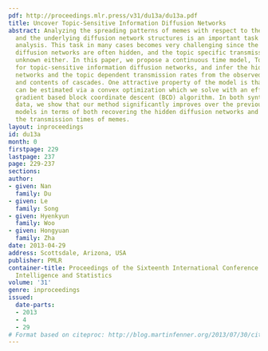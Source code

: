 ```yaml
---
pdf: http://proceedings.mlr.press/v31/du13a/du13a.pdf
title: Uncover Topic-Sensitive Information Diffusion Networks
abstract: Analyzing the spreading patterns of memes with respect to their topic distributions
  and the underlying diffusion network structures is an important task in social network
  analysis. This task in many cases becomes very challenging since the underlying
  diffusion networks are often hidden, and the topic specific transmission rates are
  unknown either. In this paper, we propose a continuous time model, TopicCascade,
  for topic-sensitive information diffusion networks, and infer the hidden diffusion
  networks and the topic dependent transmission rates from the observed time stamps
  and contents of cascades. One attractive property of the model is that its parameters
  can be estimated via a convex optimization which we solve with an efficient proximal
  gradient based block coordinate descent (BCD) algorithm. In both synthetic and real-world
  data, we show that our method significantly improves over the previous state-of-the-art
  models in terms of both recovering the hidden diffusion networks and predicting
  the transmission times of memes.
layout: inproceedings
id: du13a
month: 0
firstpage: 229
lastpage: 237
page: 229-237
sections: 
author:
- given: Nan
  family: Du
- given: Le
  family: Song
- given: Hyenkyun
  family: Woo
- given: Hongyuan
  family: Zha
date: 2013-04-29
address: Scottsdale, Arizona, USA
publisher: PMLR
container-title: Proceedings of the Sixteenth International Conference on Artificial
  Intelligence and Statistics
volume: '31'
genre: inproceedings
issued:
  date-parts:
  - 2013
  - 4
  - 29
# Format based on citeproc: http://blog.martinfenner.org/2013/07/30/citeproc-yaml-for-bibliographies/
---
```

